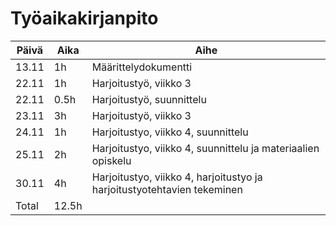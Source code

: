 # Työaikakirjanpito

**Päivä**|**Aika**|**Aihe**
---------|--------|--------
13.11|1h|Määrittelydokumentti
22.11|1h|Harjoitustyö, viikko 3
22.11|0.5h|Harjoitustyö, suunnittelu
23.11|3h|Harjoitustyö, viikko 3
24.11|1h|Harjoitustyo, viikko 4, suunnittelu
25.11|2h|Harjoitustyo, viikko 4, suunnittelu ja materiaalien opiskelu
30.11|4h|Harjoitustyo, viikko 4, harjoitustyo ja harjoitustyotehtavien tekeminen
Total|12.5h|
